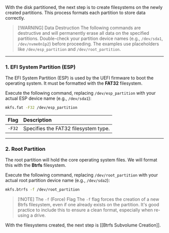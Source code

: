 
With the disk partitioned, the next step is to create filesystems on the newly created partitions. This process formats each partition to store data correctly.

> [!WARNING] Data Destruction
> The following commands are destructive and will permanently erase all data on the specified partitions. Double-check your partition device names (e.g., `/dev/sda1`, `/dev/nvme0n1p2`) before proceeding. The examples use placeholders like `/dev/esp_partition` and `/dev/root_partition`.

---

### 1. EFI System Partition (ESP)

The EFI System Partition (ESP) is used by the UEFI firmware to boot the operating system. It must be formatted with the **FAT32** filesystem.

Execute the following command, replacing `/dev/esp_partition` with your actual ESP device name (e.g., `/dev/sda1`):

```sh
mkfs.fat -F32 /dev/esp_partition
```

| Flag | Description |
| :--- | :--- |
| `-F32` | Specifies the FAT32 filesystem type. |

---

### 2. Root Partition

The root partition will hold the core operating system files. We will format this with the **Btrfs** filesystem.

Execute the following command, replacing `/dev/root_partition` with your actual root partition device name (e.g., `/dev/sda2`):

```sh
mkfs.btrfs -f /dev/root_partition
```

> [!NOTE] The `-f` (Force) Flag
> The `-f` flag forces the creation of a new Btrfs filesystem, even if one already exists on the partition. It's good practice to include this to ensure a clean format, especially when re-using a drive.

With the filesystems created, the next step is [[Btrfs Subvolume Creation]].
